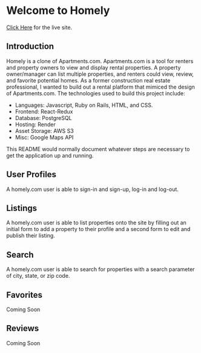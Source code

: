# Welcome to Homely

[Click Here](https://homely.onrender.com) for the live site.

## Introduction

Homely is a clone of Apartments.com. Apartments.com is a tool for renters and property owners to view and display
rental properties. A property owner/manager can list multiple properties, and renters could view, review, and favorite
potential homes. As a former construction real estate professional, I wanted to build out a rental platform that
mimiced the design of Apartments.com. The technologies used to build this project include:

- Languages: Javascript, Ruby on Rails, HTML, and CSS.
- Frontend: React-Redux
- Database: PostgreSQL
- Hosting: Render
- Asset Storage: AWS S3
- Misc: Google Maps API

This README would normally document whatever steps are necessary to get the
application up and running.

## User Profiles

A homely.com user is able to sign-in and sign-up, log-in and log-out.

## Listings

A homely.com user is able to list properties onto the site by filling out an initial form to add a property to their profile and a second form to edit and publish their listing.

## Search

A homely.com user is able to search for properties with a search parameter of city, state, or zip code.

## Favorites

Coming Soon

## Reviews

Coming Soon
